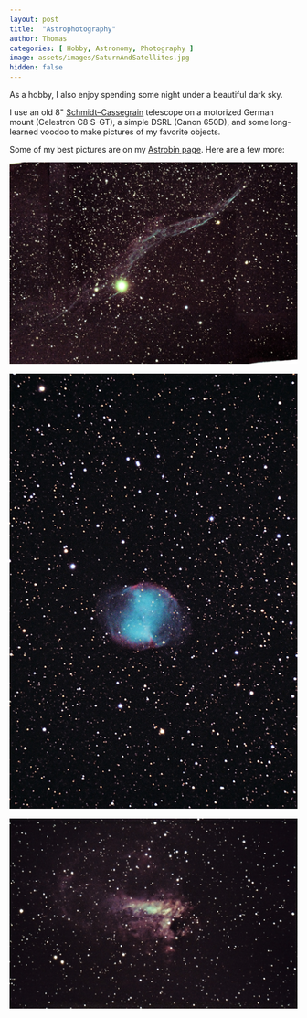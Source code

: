 ```yaml
---
layout: post
title:  "Astrophotography"
author: Thomas
categories: [ Hobby, Astronomy, Photography ]
image: assets/images/SaturnAndSatellites.jpg
hidden: false
---
```


As a hobby, I also enjoy spending some night under a beautiful dark sky. 

I use an old 8" [Schmidt–Cassegrain](https://en.wikipedia.org/wiki/Schmidt%E2%80%93Cassegrain_telescope) telescope on a motorized German mount (Celestron C8 S-GT), a simple DSRL (Canon 650D), and some long-learned voodoo to make pictures of my favorite objects.

Some of my best pictures are on my [Astrobin page](https://www.astrobin.com/users/AstroPanda/). Here are a few more:

![Cygnus' Veil Nebula](/assets/images/Dentelles.jpg "NGC6960")

![Dumbell Nebula](/assets/images/Dumbell.jpg "M27")

![The Omega/Swann Nebula](/assets/images/Omega.jpg "M17")
